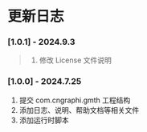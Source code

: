 # 更新日志

### [1.0.1] - 2024.9.3
> 1. 修改 License 文件说明

### [1.0.0] - 2024.7.25
> 
1. 提交 com.cngraphi.gmth 工程结构
2. 添加日志、说明、帮助文档等相关文件
3. 添加运行时脚本